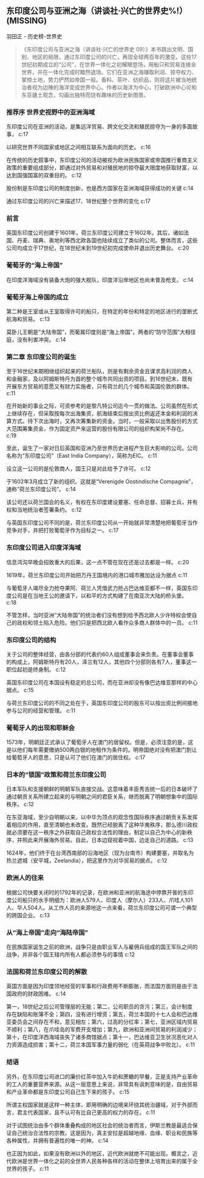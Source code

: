 ## 东印度公司与亚洲之海（讲谈社·兴亡的世界史%!）(MISSING)

羽田正  -  历史榜-世界史

> 《东印度公司与亚洲之海（讲谈社·兴亡的世界史 09）》本书跳出文明、国别、地区的局限，通过东印度公司的兴亡，再现全球两百年的激变。这些17世纪初期成立的“公司”，在世界一体化之初耀眼登场，用船只和贸易连接全世界，并在一体化完成时黯然退场。它们在亚洲之海赚取利润、掠夺权力、掌控土地，势力俨然如帝国一般。香料、茶叶、纺织品，则将这片被当地统治者视为边陲的海洋变成世界中心。作者以海洋为中心，打破欧洲中心论和东亚疆土观念，勾画出独特而饶有趣味的历史新图景。


### 推荐序 世界史视野中的亚洲海域

东印度公司在亚洲的活动，是集远洋贸易、跨文化交流和殖民掠夺为一身的多面故事， c:17

以研究世界不同国家或地区之间相互联系为面向的历史。 c:16

在传统的历史叙事中，东印度公司的活动被视为欧洲民族国家或帝国推行重商主义政策的重要组成部分，即通过对外贸易和对殖民地的掠夺最大限度地获取财富，以达到国强国富的双重目的。 c:12

股份制是东印度公司的制度创新，也是西方国家在亚洲海域获得成功的关键 c:14

通过东印度公司的兴亡来描述17、18世纪整个世界的变化 c:17

### 前言

英国东印度公司创建于1601年，荷兰东印度公司建立于1602年。其后，诸如法国、丹麦、瑞典、奥地利等西北欧各国也陆续成立了类似的公司。整体而言，这些公司均成立于17世纪，在18世纪末到19世纪初完成使命并退出历史舞台。 c:20

### 葡萄牙的“海上帝国”

在印度洋海域没有装备大炮的强大舰队，印度洋沿岸地区也尚未普及枪支。 c:14

### 葡萄牙海上帝国的成立

第二种是王室或从王室取得许可的船只，在特定的年份和特定的地区进行的垄断式航海和贸易。 c:13

莫卧儿王朝是“大陆帝国”，而葡属印度则是“海上帝国”。两者的“防守范围”大相径庭，没有利害冲突。 c:14

### 第二章 东印度公司的诞生

至于16世纪末期相继组织起来的荷兰船队，则是有剩余资金且谋求高利润的商人和金融家，及以阿姆斯特丹为首的整个城市共同出资的项目。到16世纪末，既有开展东方贸易的意愿又有财力实施者，只有荷兰的几个城市和英国伦敦的群体。
 c:11

在开始新的事业之际，可资参考的是黎凡特公司迄今一贯的做法。公司虽然在形式上继续存在，但采取按每次出海集资，航海结束后按出资比例返还本金和利润的决算方式。待下次出海时，又再次筹集新的资金。当时，一般采取以出售股份的方式大范围筹集资金，作为固定资产来运营的股份有限公司的组织构架尚不存在。 c:19

至此，诞生了一家对日后英国和亚洲乃至世界历史进程产生巨大影响的公司。公司名称为“东印度公司”（East India Company），简称为EIC。 c:11

设立这一公司的是伦敦商人，国王只是对此给予了许可。 c:12

于1602年3月成立了新的组织。这就是“Verenigde Oostindische Compagnie”，通称“荷兰东印度公司”。 c:14

该公司还以荷兰国会的名义，有权在东印度建设要塞、任命总督、招募士兵，并有权和当地统治者签署条约。 c:12

与英国东印度公司不同的是，荷兰东印度公司从一开始就非常清楚地把葡萄牙当作竞争对手，并把打败葡萄牙作为目标之一。 c:17

### 东印度公司进入印度洋海域

信息鸿沟早晚会招致重大的后果，这一点不管在现在还是过去都是一样。 c:20

1619年，荷兰东印度公司开始把万丹王国境内的港口城市雅加达设为据点 c:11

与葡萄牙人竭尽全力抢夺果阿、荷兰人凭借武力抢占巴达维亚都不一样，英国东印度公司是在当地王公的邀请下，以和平的方式构建了在南亚次大陆的桥头堡。 c:18

不管怎样，当时亚洲“大陆帝国”的统治者们没有想到给予西北欧人少许特权会使自己的政权和领土陷入危险。他们只是把西北欧人看作众多商人群体中的一员。 c:11

### 东印度公司的结构

关于公司的整体经营，由各分部的代表约60人组成董事会来负责。在董事会董事的构成上，阿姆斯特丹有20人，泽兰有12人，其他四个分部则各有7人，董事这一职位起初是终身制。 c:12

英国东印度公司在本国设有稳定的总公司，而在亚洲却没有像巴达维亚那样的中心据点。 c:15

与荷兰东印度公司的不同之处在于，英国东印度公司的股东可以按出资比例间接地参与公司的经营和管理。 c:11

### 葡萄牙人的出现和耶稣会

1573年，明朝廷正式承认了葡萄牙人在澳门的居留权。但是，必须注意的是，这是以他们每年需要缴纳500两白银的地租作为条件的。明帝国绝对没有把澳门割让给葡萄牙人的意思，只是认可了他们在澳门的居住权。 c:17

### 日本的“锁国”政策和荷兰东印度公司

日本军队和支援朝鲜的明朝军队直接交战。这意味着丰臣秀吉统一后的日本破坏了通过朝贡关系所建立起来的与明朝之间的君臣关系，继而脱离了明朝想象中的国际秩序。 c:12

在东亚海域，至少自明朝以来，以中华为顶点的观念性国际秩序通过朝贡关系发挥着相应的作用，直至清朝也未改变。既然已经脱离了这种华夷秩序，那么德川政权就必须要在这一秩序之外获取自己政权合法性的理由，制定以自己为中心的新秩序，并照此来开展海外贸易。自此，日本边窥视着中国，边走自己的道路。 c:13

1624年，他们终于在台湾西南部的沿海地区（现为台南市）构建要塞，并取名为热兰遮城（安平城，Zeelandia），把这里作为对华贸易的据点。 c:12

### 欧洲人的往来

根据公司快要关闭时的1792年的记录，在欧洲和亚洲的航海途中停靠开普的东印度公司船只的水手明细为：欧洲人579人、印度人（摩尔人）233人、爪哇人101人、华人504人。从工作人员的来源地这一点来看，荷兰东印度公司可谓一个典型的跨国企业。 c:13

### 从“海上帝国”走向“海陆帝国”

在民族国家诞生之前的欧洲，战争只是由职业军人与雇佣兵组成的国王军队之间的战争，并非各个国王辖内所有人都必须参与的事情 c:12

### 法国和荷兰东印度公司的解散

英国方面是因为印度领地经营的军事和行政费用不断膨胀，而法国方面则是由于法国政府的财政困难。 c:14

第一，18世纪之后公司管理层的无能；第二，公司职员的贪污；第三，会计制度存在缺陷和账簿不全；第四，没有进行增资；第五，荷兰本国的十七人会和巴达维亚委员会之间存在不和，意见相左；第六，过高的分红率；第七，亚洲区域内贸易不顺利；第八，在爪哇岛的军费开支增加；第九，欧洲和亚洲间贸易的利润减少；第十，在印度洋西海域丧失了诸多商馆据点；第十一，巴达维亚卫生状况恶化对人力资源造成损害；第十二，荷兰本国军事力量的弱化（在英荷战争中败北）。 c:11

### 结语

另外，在东印度公司进口的廉价红茶中加入牛奶和蔗糖的早餐，正是支持产业革命的工人的重要营养来源。从这一层意思上来说，非常具有讽刺意味的是，自由贸易和产业革命都是东印度公司自己生下来的孩子。 c:15

所谓主权国家就是这样一种主体，即用明确的边境来环绕其统治疆域，对于外部而言，君主代表国家，且不认可有比自己更高的权力的存在。 c:11

对于试图统治由多个群体重叠构成的地区社会的统治者而言，伊斯兰教是最适合保证自己统治合法性的宗教。这是因为，真主安拉是超越地缘、血缘、职业和民族等各种属性，并拥有普遍性的唯一的神。 c:14

也正因为如此，如果没有欧洲以外的地区，近代欧洲就绝不可能出现。概言之，近代欧洲是世界一体化之前的全世界人民各种各样的活动在整体上培育出来的属于全世界的孩子。 c:11